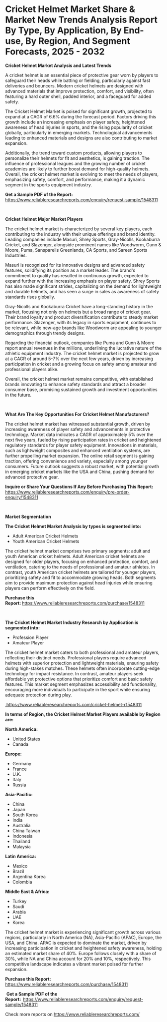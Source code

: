<p><h1>Cricket Helmet Market Share & Market New Trends Analysis Report By Type, By Application, By End-use, By Region, And Segment Forecasts, 2025 - 2032</h1></p><p><strong>Cricket Helmet Market Analysis and Latest Trends</strong></p>
<p><p>A cricket helmet is an essential piece of protective gear worn by players to safeguard their heads while batting or fielding, particularly against fast deliveries and bouncers. Modern cricket helmets are designed with advanced materials that improve protection, comfort, and visibility, often featuring a hard outer shell, padded interior, and a faceguard for added safety.</p><p>The Cricket Helmet Market is poised for significant growth, projected to expand at a CAGR of 6.6% during the forecast period. Factors driving this growth include an increasing emphasis on player safety, heightened awareness of head injuries in sports, and the rising popularity of cricket globally, particularly in emerging markets. Technological advancements leading to enhanced materials and designs are also contributing to market expansion. </p><p>Additionally, the trend toward custom products, allowing players to personalize their helmets for fit and aesthetics, is gaining traction. The influence of professional leagues and the growing number of cricket academies are likely to further boost demand for high-quality helmets. Overall, the cricket helmet market is evolving to meet the needs of players, emphasizing safety, comfort, and performance, making it a dynamic segment in the sports equipment industry.</p></p>
<p><strong>Get a Sample PDF of the Report:&nbsp;</strong> <a href="https://www.reliableresearchreports.com/enquiry/request-sample/1548311?utm_campaign=2327&utm_medium=2&utm_source=Github&utm_content=ia&utm_term=08022025&utm_id=cricket-helmet">https://www.reliableresearchreports.com/enquiry/request-sample/1548311</a></p>
<p>&nbsp;</p>
<p><strong>Cricket Helmet Major Market Players</strong></p>
<p><p>The cricket helmet market is characterized by several key players, each contributing to the industry with their unique offerings and brand identity. Leading companies include Masuri, Shrey Sports, Gray-Nicolls, Kookaburra Cricket, and Slazenger, alongside prominent names like Woodworm, Gunn & Moore, Puma, Sanspareils Greenlands, CA Sports, and Sareen Sports Industries.</p><p>Masuri is recognized for its innovative designs and advanced safety features, solidifying its position as a market leader. The brand's commitment to quality has resulted in continuous growth, expected to expand further with the increasing emphasis on player safety. Shrey Sports has also made significant strides, capitalizing on the demand for lightweight and durable helmets, and has seen a surge in sales as awareness of safety standards rises globally.</p><p>Gray-Nicolls and Kookaburra Cricket have a long-standing history in the market, focusing not only on helmets but a broad range of cricket gear. Their brand loyalty and product diversification contribute to steady market performance. Slazenger, with its legacy in sports equipment, continues to be relevant, while new-age brands like Woodworm are appealing to younger demographics through trendy designs.</p><p>Regarding the financial outlook, companies like Puma and Gunn & Moore report annual revenues in the millions, underlining the lucrative nature of the athletic equipment industry. The cricket helmet market is projected to grow at a CAGR of around 5-7% over the next few years, driven by increasing participation in cricket and a growing focus on safety among amateur and professional players alike.</p><p>Overall, the cricket helmet market remains competitive, with established brands innovating to enhance safety standards and attract a broader consumer base, promising sustained growth and investment opportunities in the future.</p></p>
<p>&nbsp;</p>
<p><strong>What Are The Key Opportunities For Cricket Helmet Manufacturers?</strong></p>
<p><p>The cricket helmet market has witnessed substantial growth, driven by increasing awareness of player safety and advancements in protective technology. Market data indicates a CAGR of approximately 5% over the next five years, fueled by rising participation rates in cricket and heightened regulatory standards for player safety equipment. Innovations in materials, such as lightweight composites and enhanced ventilation systems, are further propelling market expansion. The online retail segment is gaining traction, offering convenience and variety, especially among younger consumers. Future outlook suggests a robust market, with potential growth in emerging cricket markets like the USA and China, pushing demand for advanced protective gear.</p></p>
<p><strong>Inquire or Share Your Questions If Any Before Purchasing This Report:</strong> <a href="https://www.reliableresearchreports.com/enquiry/pre-order-enquiry/1548311?utm_campaign=2327&utm_medium=2&utm_source=Github&utm_content=ia&utm_term=08022025&utm_id=cricket-helmet">https://www.reliableresearchreports.com/enquiry/pre-order-enquiry/1548311</a></p>
<p>&nbsp;</p>
<p><strong>Market Segmentation</strong></p>
<p><strong>The Cricket Helmet Market Analysis by types is segmented into:</strong></p>
<p><ul><li>Adult American Cricket Helmets</li><li>Youth American Cricket Helmets</li></ul></p>
<p><p>The cricket helmet market comprises two primary segments: adult and youth American cricket helmets. Adult American cricket helmets are designed for older players, focusing on enhanced protection, comfort, and ventilation, catering to the needs of professional and amateur athletes. In contrast, youth American cricket helmets are tailored for younger players, prioritizing safety and fit to accommodate growing heads. Both segments aim to provide maximum protection against head injuries while ensuring players can perform effectively on the field.</p></p>
<p><strong>Purchase this Report:&nbsp;</strong><a href="https://www.reliableresearchreports.com/purchase/1548311?utm_campaign=2327&utm_medium=2&utm_source=Github&utm_content=ia&utm_term=08022025&utm_id=cricket-helmet">https://www.reliableresearchreports.com/purchase/1548311</a></p>
<p>&nbsp;</p>
<p><strong>The Cricket Helmet Market Industry Research by Application is segmented into:</strong></p>
<p><ul><li>Profession Player</li><li>Amateur Player</li></ul></p>
<p><p>The cricket helmet market caters to both professional and amateur players, reflecting their distinct needs. Professional players require advanced helmets with superior protection and lightweight materials, ensuring safety during high-stakes matches. These helmets often incorporate cutting-edge technology for impact resistance. In contrast, amateur players seek affordable yet protective options that prioritize comfort and basic safety features. This market segment emphasizes accessibility and functionality, encouraging more individuals to participate in the sport while ensuring adequate protection during play.</p></p>
<p><a href="https://www.reliableresearchreports.com/cricket-helmet-r1548311?utm_campaign=2327&utm_medium=2&utm_source=Github&utm_content=ia&utm_term=08022025&utm_id=cricket-helmet">&nbsp;https://www.reliableresearchreports.com/cricket-helmet-r1548311</a></p>
<p><strong>In terms of Region, the Cricket Helmet Market Players available by Region are:</strong></p>
<p>
    <p> <strong> North America: </strong>
        <ul>
            <li>United States</li>
            <li>Canada</li>
        </ul>
        </p> 
    <p> <strong> Europe: </strong>
        <ul>
            <li>Germany</li>
            <li>France</li>
            <li>U.K.</li>
            <li>Italy</li>
            <li>Russia</li>
        </ul>
        </p> 
    <p> <strong> Asia-Pacific: </strong>
        <ul>
            <li>China</li>
            <li>Japan</li>
            <li>South Korea</li>
            <li>India</li>
            <li>Australia</li>
            <li>China Taiwan</li>
            <li>Indonesia</li>
            <li>Thailand</li>
            <li>Malaysia</li>
        </ul>
        </p> 
    <p> <strong> Latin America: </strong>
        <ul>
            <li>Mexico</li>
            <li>Brazil</li>
            <li>Argentina Korea</li>
            <li>Colombia</li>
        </ul>
        </p> 
    <p> <strong> Middle East & Africa: </strong>
        <ul>
            <li>Turkey</li>
            <li>Saudi</li>
            <li>Arabia</li>
            <li>UAE</li>
            <li>Korea</li>
        </ul>
    </p>
    </p>
<p><p>The cricket helmet market is experiencing significant growth across various regions, particularly in North America (NA), Asia-Pacific (APAC), Europe, the USA, and China. APAC is expected to dominate the market, driven by increasing participation in cricket and heightened safety awareness, holding an estimated market share of 40%. Europe follows closely with a share of 30%, while NA and China account for 20% and 10%, respectively. This competitive landscape indicates a vibrant market poised for further expansion.</p></p>
<p><strong>Purchase this Report: </strong><a href="https://www.reliableresearchreports.com/purchase/1548311?utm_campaign=2327&utm_medium=2&utm_source=Github&utm_content=ia&utm_term=08022025&utm_id=cricket-helmet">https://www.reliableresearchreports.com/purchase/1548311</a></p>
<p>&nbsp;<strong>Get a Sample PDF of the Report:&nbsp;&nbsp;</strong><a href="https://www.reliableresearchreports.com/enquiry/request-sample/1548311?utm_campaign=2327&utm_medium=2&utm_source=Github&utm_content=ia&utm_term=08022025&utm_id=cricket-helmet">https://www.reliableresearchreports.com/enquiry/request-sample/1548311</a></p>
<p><strong></strong></p>
<p>Check more reports on <a href="https://www.reliableresearchreports.com/?utm_campaign=2327&utm_medium=2&utm_source=Github&utm_content=ia&utm_term=08022025&utm_id=cricket-helmet">https://www.reliableresearchreports.com/</a></p>